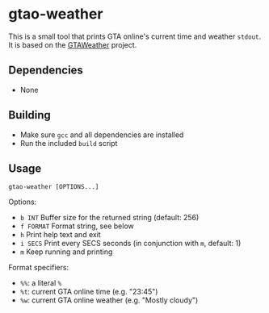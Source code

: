 # gtao-weather 

This is a small tool that prints GTA online's current time and weather `stdout`.
It is based on the [GTAWeather](https://github.com/adam10603/GTAWeather) project.

## Dependencies

- None

## Building

- Make sure `gcc` and all dependencies are installed
- Run the included `build` script

## Usage

    gtao-weather [OPTIONS...]

Options:

- `b INT` Buffer size for the returned string (default: 256)
- `f FORMAT` Format string, see below
- `h` Print help text and exit
- `i SECS` Print every SECS seconds (in conjunction with `m`, default: 1)
- `m` Keep running and printing

Format specifiers:

- `%%`: a literal `%`
- `%t`: current GTA online time (e.g. "23:45")
- `%w`: current GTA online weather (e.g. "Mostly cloudy")

